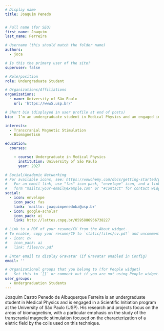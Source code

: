 ```yaml
---
# Display name
title: Joaquim Penedo


# Full name (for SEO)
first_name: Joaquim
last_name: Ferreira

# Username (this should match the folder name)
authors:
  - joca

# Is this the primary user of the site?
superuser: false

# Role/position
role: Undergraduate Student  

# Organizations/Affiliations
organizations:
  - name: University of São Paulo
    url: 'https://www5.usp.br/'

# Short bio (displayed in user profile at end of posts)
bio:  I’m an undergraduate student in Medical Physics and am engaged in a Scientific Initiation program at the University of São Paulo (USP). My research and projects focus on the areas of biomagnetism, with a particular emphasis on the study of the transcranial magnetic stimulation focused on the characterization of a eletric field by the coils used on this technique. Scientific Initiation program at the University of São Paulo (USP). My research and projects focus on the areas of biomagnetism, with a particular emphasis on the study of the Adult and Fetal Magnetocardiography System based on Optical Pumping Magnetometers.

interests:
  - Transcranial Magnetic Stimulation 
  - Biomagnetism

education:
  courses:

    - course: Undergraduate in Medical Physics
      institution: University of São Paulo
      year: 2027

# Social/Academic Networking
# For available icons, see: https://wowchemy.com/docs/getting-started/page-builder/#icons
#   For an email link, use "fas" icon pack, "envelope" icon, and a link in the
#   form "mailto:your-email@example.com" or "#contact" for contact widget.
social:
  - icon: envelope
    icon_pack: fas
    link: 'mailto: joaquimpenedoba@usp.br'
  - icon: google-scholar
    icon_pack: ai
    link: http://lattes.cnpq.br/0595886956738227

# Link to a PDF of your resume/CV from the About widget.
# To enable, copy your resume/CV to `static/files/cv.pdf` and uncomment the lines below.
# - icon: cv
#   icon_pack: ai
#   link: files/cv.pdf

# Enter email to display Gravatar (if Gravatar enabled in Config)
email: ''

# Organizational groups that you belong to (for People widget)
#   Set this to `[]` or comment out if you are not using People widget.
user_groups:
  - Undergraduation Students
---
```

Joaquim Castro Penedo de Albuquerque Ferreira is an undergraduate student in Medical Physics and is engaged in a Scientific Initiation program at the University of São Paulo (USP). His research and projects focus on the areas of biomagnetism, with a particular emphasis on the study of the transcranial magnetic stimulation focused on the characterization of a eletric field by the coils used on this technique.

